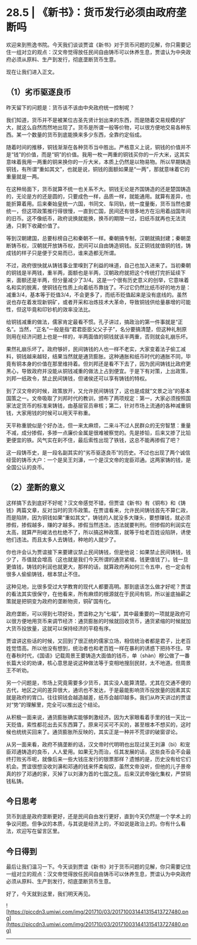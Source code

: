 # 28.5 | 《新书》：货币发行必须由政府垄断吗

欢迎来到熊逸书院。今天我们谈谈贾谊《新书》对于货币问题的见解，你只需要记住一组对立的观点：汉文帝觉得放任民间自由铸币可以休养生息，贾谊认为中央政府必须从原料、生产到发行，彻底垄断货币生意。

现在让我们进入正文。

## （1）劣币驱逐良币

昨天留下的问题是：货币该不该由中央政府统一控制呢？

我们知道，货币并不是被某位古圣先贤计划出来的东西，而是随着交易规模的扩大，就这么自然而然地出现了。货币是所谓一般等价物，可以很方便地交易各种东西。某一个数量的货币到底能换来多少东西，全靠约定俗成。

随着时间的推移，铜钱渐渐在各种货币当中胜出。严格意义上说，铜钱的价值并不是“钱”的价值，而是“铜”的价值。我用一枚一两重的铜钱买你的一斤大米，这其实意味着我用一两重的铜来换你的一斤大米，本质上仍然是以物易物。所以早期铸造铜钱，有所谓“重如其文”，也就是说，铜钱的面额如果是“一两”，那就意味着它的重量就是一两。

在这种局面下，货币就算不统一也关系不大。铜钱无论是齐国铸造的还是楚国铸造的，无论是方的还是圆的，只要成色一样，品质一样，就能通用。就算有差异，也能折算着用。后来秦始皇统一六国，书同文、车同轨，统一度量衡，货币当然也要统一，但这项政策推行得很慢，一直到亡国，民间还有很多地方在沿用着战国年间的旧币。这不像纸币，政府说换就能换，换币的期限一过，旧纸币就再也无法流通，只剩下收藏价值了。

等到汉朝建国，总要标榜自己和秦朝不一样。秦朝搞专制，汉朝就搞封建；秦朝垄断铸币权，汉朝就开放铸币权，民间可以自由铸造铜钱。反正铜钱就值铜的钱，铸成钱的样子只是便于交易而已，谁来造都无所谓。

不过，政府很快就从铸钱事业里嗅到了利益的味道，自己也加入进来了。当初秦朝的铜钱是半两钱，重半两，面额也是半两，汉朝政府就把这个传统打完折延续下来，面额还是半两，但分量减少了3/4。这是一个很有历史意义的创举，它意味着名和实的脱离，使铜钱在性质上向着纸币靠拢了。不过它仍然比纸币好的地方是：减重3/4，基本等于贬值3/4，不会更多了，而纸币贬值起来是没有底线的。虽然说也存在着发现新铜矿，或者开采和冶炼技术大革命，导致铜钱供给量暴增的可能性，但这毕竟和印钞机的效率没法比。

给铜钱减重的做法，儒家肯定最看不惯。孔子讲过，搞政治的第一件事就是“正名”。当然，“正名”一般是指“君君臣臣父父子子”，名分要搞清楚，但这种礼制原则用在经济问题上也是一样的，半两面值的铜钱就该半两重，否则就会礼崩乐坏。

果然礼崩乐坏了。政府够奸，民间铸钱的人也一样不老实，大家变着法子偷工减料，铜钱越来越轻，结果当然就是通货膨胀。这种通胀和纸币时代的通胀不同，毕竟有铜本身的价值在那里维持着。但刘邦还是看不下去了，因为民间铸钱比政府更黑心，导致政府并没能从铜钱减重的做法上占到便宜。于是下有对策，上出政策，刘邦一纸政令，禁止民间铸钱，但诸侯还可以享有铸钱的特权。

到了汉文帝的时候，政策放开，又允许民间铸钱了，这也是成就“文景之治”的基本国策之一。文帝吸取了刘邦时代的教训，颁布了两项规定：第一，大家必须按照国家法定货币的标准来铸钱，由基层官员审核；第二，针对市场上流通的各种减重铜钱，大家用钱的时候可以用天平称重。

天平称重貌似是个好办法，但一来太麻烦，二来斗不过人民群众的无穷智慧：重量不减，成分掺假，多掺一点廉价金属是很难被察觉的。先是掺铅，后来又掺了比铅更便宜的铁。风气实在刹不住，最后索性出现了铁钱，这总不能再掺假了吧？

这一段铸币史，是一段名副其实的“劣币驱逐良币”的历史。不过也出现了两个诚信经营的铸币大户：一个是吴王刘濞，一个是汉文帝的宠臣邓通。这两家铸的钱，是全国公认的良币。

## （2）垄断的意义

这样搞下去到底好不好呢？汉文帝感觉不错，但贾谊《新书》有《铜布》和《铸钱》两篇文章，反对当时的货币政策。在贾谊看来，允许民间铸钱首先不算仁政，而是陷阱，因为铜钱如果“重如其文”，铸钱的人就没多大赚头，要想赚钱，就必须掺假，掺假越多，赚的才越多。掺假当然违法，违法就要判刑。但掺假的利润实在太高，就算严刑峻法也杜绝不了，所以搞这种政策，就等于给老百姓设陷阱，诱使他们违法。而且太多人去铸钱，种地的人就少了。

你也许会认为贾谊接下来要建议禁止民间铸钱，但是他说：如果禁止民间铸钱，钱少了，币值就会增高（这也就是我们今天所谓的通货紧缩，钱更值钱了）。钱一旦更值钱，铸钱的利润也就更大，那样的话，就算政府再如何三令五申，也一定会有很多人偷偷铸钱，根本禁止不住。

这种见地，比很多受过大学教育的现代人都要高明。那到底该怎么做才好呢？贾谊的看法其实很保守，在他看来，所有麻烦的根源就在于民间有铜，所以釜底抽薪之策就是把铜变为政府的垄断物资，铜矿国有化。

政府垄断，可以得到七项好处，贾谊称之为“七福”，其中最重要的一项就是政府可以很方便地用货币来调节经济：通货膨胀的时候就回收货币，通货紧缩的时候就加大货币投放量，这就可以保持经济的平稳有序。

贾谊讲这些话的时候，又回到了很正统的儒家立场，相信统治者都是君子，比老百姓觉悟高。所以他没有想到，统治者也和老百姓一样在暴利的诱惑下把持不住。早在春秋时代，《国语》记载周景王要铸造大面值的钱币，单（shàn）穆公做了一番长篇大论的劝谏，核心意思是说这种做法等于变相地搜刮民财，太不地道。但周景王不听劝。

另一个问题是，市场上究竟需要多少货币，其实没人能算清楚。尤其在交通不便的古代，地区之间的差异很大，通讯也不发达，于是最能影响货币投放量的因素其实就是政府的胃口。往往铜钱会越造越差，纸币会越印越多。我们从昨天讲过的贾谊对“势”的理解里，完全可以推出这个结论。

从积极一面来说，通货膨胀确实能够刺激经济。因为大家眼看着手里的钱一天比一天贬值，索性都花出去买东西算了。原来可买可不买的，甚至根本不想买的，这时候也统统买回来了。通货膨胀所反映的，其实正是一种并不荒谬的破窗谬论。

从另一面来看，政府不搞垄断的话，汉文帝时代明明也出现过吴王刘濞（bì）和宠臣邓通铸造的良币，人人爱用。如果无为而治，任其发展的话，这些良币会不会最终打败劣币呢，就像后来一些大钱庄发行的银票那样？遗憾的是，历史没有给它们机会。贾谊很想没收刘濞和邓通的钱来怀柔匈奴，虽然文帝没听，但他的儿子景帝真的抄了邓通的家，灭掉了以刘濞为首的七国之乱。后来汉武帝强化集权，严禁铜钱私铸。

## 今日思考

货币到底是政府垄断更好，还是民间自由发行更好，直到今天仍然是一个学术上的争议问题。但争议的本质，与其说是经济上的，不如说是政治上的。你有什么看法，欢迎写在留言区里。

## 今日得到

最后让我们温习一下。今天谈到贾谊《新书》对于货币问题的见解，你只需要记住一组对立的观点：汉文帝觉得放任民间自由铸币可以休养生息，贾谊认为中央政府必须从原料、生产到发行，彻底垄断货币生意。

好了，今天就到这里，我们明天再见。

![https://piccdn3.umiwi.com/img/201710/03/201710031441315413727480.png](https://piccdn3.umiwi.com/img/201710/03/201710031441315413727480.png)

---
